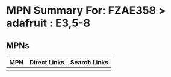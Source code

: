 



# MPN Summary For: FZAE358 > adafruit : E3,5-8

## MPNs
  

|MPN|Direct Links|Search Links|
| :--- | :--- | :--- |
||||
